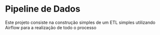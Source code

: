 # Pipeline de Dados

Este projeto consiste na construção simples de um ETL simples utilizando Airflow para a realização de todo o processo
